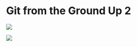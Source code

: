 Git from the Ground Up 2
======================

![](http://i.imgur.com/9Dieq17.jpg)

![](http://i.imgur.com/mF7Pg8j.jpg)